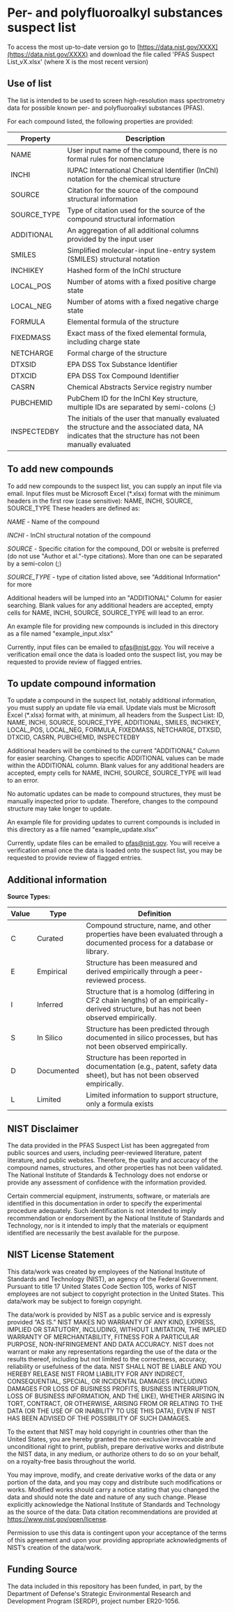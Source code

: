 # Per- and polyfluoroalkyl substances suspect list

To access the most up-to-date version go to [https://data.nist.gov/XXXX](https://data.nist.gov/XXXX) and download the file called 'PFAS Suspect List_vX.xlsx' (where X is the most recent version)

## Use of list

The list is intended to be used to screen high-resolution mass spectrometry data for possible known per- and polyfluoroalkyl substances (PFAS).

For each compound listed, the following properties are provided:

| Property   |   Description    |
| ---------- | ---------------- |
| NAME       | User input name of the compound, there is no formal rules for nomenclature |
| INCHI      | IUPAC International Chemical Identifier (InChI) notation for the chemical structure |
| SOURCE     | Citation for the source of the compound structural information |
| SOURCE_TYPE | Type of citation used for the source of the compound structural information |
| ADDITIONAL | An aggregation of all additional columns provided by the input user |
| SMILES     | Simplified molecular-input line-entry system (SMILES) structural notation |
| INCHIKEY   | Hashed form of the InChI structure |
| LOCAL_POS  | Number of atoms with a fixed positive charge state |
| LOCAL_NEG  | Number of atoms with a fixed negative charge state |
| FORMULA    | Elemental formula of the structure |
| FIXEDMASS  | Exact mass of the fixed elemental formula, including charge state |
| NETCHARGE  | Formal charge of the structure |
| DTXSID     | EPA DSS Tox Substance Identifier |
| DTXCID     | EPA DSS Tox Compound Identifier |
| CASRN      | Chemical Abstracts Service registry number |
| PUBCHEMID  | PubChem ID for the InChI Key structure, multiple IDs are separated by semi-colons (;) |
| INSPECTEDBY | The initials of the user that manually evaluated the structure and the associated data, NA indicates that the structure has not been manually evaluated |

## To add new compounds

To add new compounds to the suspect list, you can supply an input file via email. Input files must be Microsoft Excel (*.xlsx) format with the minimum headers in the first row (case sensitive): NAME, INCHI, SOURCE, SOURCE_TYPE
These headers are defined as:

_NAME_ - Name of the compound

_INCHI_ - InChI structural notation of the compound

_SOURCE_ - Specific citation for the compound, DOI or website is preferred (do not use "Author et al."-type citations). More than one can be separated by a semi-colon (;)

_SOURCE_TYPE_ - type of citation listed above, see "Additional Information" for more

Additional headers will be lumped into an "ADDITIONAL" Column for easier searching.
Blank values for any additional headers are accepted, empty cells for NAME, INCHI, SOURCE, SOURCE_TYPE will lead to an error.

An example file for providing new compounds is included in this directory as a file named "example_input.xlsx"

Currently, input files can be emailed to pfas@nist.gov. You will receive a verification email once the data is loaded onto the suspect list, you may be requested to provide review of flagged entries.

## To update compound information

To update a compound in the suspect list, notably additional information, you must supply an update file via email. Update vials must be Microsoft Excel (*.xlsx) format with, at minimum, all headers from the Suspect List: ID, NAME, INCHI, SOURCE, SOURCE_TYPE, ADDITIONAL, SMILES, INCHIKEY, LOCAL_POS, LOCAL_NEG, FORMULA, FIXEDMASS, NETCHARGE, DTXSID, DTXCID, CASRN, PUBCHEMID, INSPECTEDBY

Additional headers will be combined to the current "ADDITIONAL" Column for easier searching. Changes to specific ADDITIONAL values can be made within the ADDITIONAL column.
Blank values for any additional headers are accepted, empty cells for NAME, INCHI, SOURCE, SOURCE_TYPE will lead to an error.

No automatic updates can be made to compound structures, they must be manually inspected prior to update. Therefore, changes to the compound structure may take longer to update.

An example file for providing updates to current compounds is included in this directory as a file named "example_update.xlsx"

Currently, update files can be emailed to pfas@nist.gov. You will receive a verification email once the data is loaded onto the suspect list, you may be requested to provide review of flagged entries.

## Additional information

**Source Types:**

| Value |   Type |		Definition |
| ----- | -------| --------------- |
| C |	Curated	|	Compound structure, name, and other properties have been evaluated through a documented process for a database or library. |
| E |	Empirical |	Structure has been measured and derived empirically through a peer-reviewed process. |
| I |	Inferred |	Structure that is a homolog (differing in CF2 chain lengths) of an empirically-derived structure, but has not been observed empirically. |
| S |	In Silico |	Structure has been predicted through documented in silico processes, but has not been observed empirically. |
| D |	Documented |	Structure has been reported in documentation (e.g., patent, safety data sheet), but has not been observed empirically. |
| L | Limited | Limited information to support structure, only a formula exists |


## NIST Disclaimer

The data provided in the PFAS Suspect List has been aggregated from public sources and users, including peer-reviewed literature, patent literature, and public websites. Therefore, the quality and accuracy of the compound names, structures, and other properties has not been validated. The National Institute of Standards & Technology does not endorse or provide any assessment of confidence with the information provided.

Certain commercial equipment, instruments, software, or materials are identified in this documentation in order to specify the experimental procedure adequately. Such identification is not intended to imply recommendation or endorsement by the National Institute of Standards and Technology, nor is it intended to imply that the materials or equipment identified are necessarily the best available for the purpose.

## NIST License Statement

This data/work was created by employees of the National Institute of Standards and Technology (NIST), an agency of the Federal Government. Pursuant to title 17 United States Code Section 105, works of NIST employees are not subject to copyright protection in the United States.  This data/work may be subject to foreign copyright.

The data/work is provided by NIST as a public service and is expressly provided “AS IS.” NIST MAKES NO WARRANTY OF ANY KIND, EXPRESS, IMPLIED OR STATUTORY, INCLUDING, WITHOUT LIMITATION, THE IMPLIED WARRANTY OF MERCHANTABILITY, FITNESS FOR A PARTICULAR PURPOSE, NON-INFRINGEMENT AND DATA ACCURACY. NIST does not warrant or make any representations regarding the use of the data or the results thereof, including but not limited to the correctness, accuracy, reliability or usefulness of the data. NIST SHALL NOT BE LIABLE AND YOU HEREBY RELEASE NIST FROM LIABILITY FOR ANY INDIRECT, CONSEQUENTIAL, SPECIAL, OR INCIDENTAL DAMAGES (INCLUDING DAMAGES FOR LOSS OF BUSINESS PROFITS, BUSINESS INTERRUPTION, LOSS OF BUSINESS INFORMATION, AND THE LIKE), WHETHER ARISING IN TORT, CONTRACT, OR OTHERWISE, ARISING FROM OR RELATING TO THE DATA (OR THE USE OF OR INABILITY TO USE THIS DATA), EVEN IF NIST HAS BEEN ADVISED OF THE POSSIBILITY OF SUCH DAMAGES.

To the extent that NIST may hold copyright in countries other than the United States, you are hereby granted the non-exclusive irrevocable and unconditional right to print, publish, prepare derivative works and distribute the NIST data, in any medium, or authorize others to do so on your behalf, on a royalty-free basis throughout the world.

You may improve, modify, and create derivative works of the data or any portion of the data, and you may copy and distribute such modifications or works. Modified works should carry a notice stating that you changed the data and should note the date and nature of any such change. Please explicitly acknowledge the National Institute of Standards and Technology as the source of the data:  Data citation recommendations are provided at https://www.nist.gov/open/license.

Permission to use this data is contingent upon your acceptance of the terms of this agreement and upon your providing appropriate acknowledgments of NIST’s creation of the data/work.

## Funding Source

The data included in this repository has been funded, in part, by the Department of Defense's Strategic Environmental Research and Development Program (SERDP), project number ER20-1056.